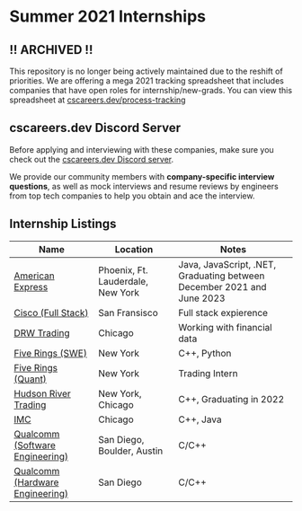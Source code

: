 # Summer 2021 Internships

## !! ARCHIVED !!
This repository is no longer being actively maintained due to the reshift of priorities. We are offering a mega 2021 tracking spreadsheet that includes companies that have open roles for internship/new-grads. You can view this spreadsheet at [cscareers.dev/process-tracking](https://cscareers.dev/process-tracking)

## cscareers.dev Discord Server

Before applying and interviewing with these companies, make sure you check out the [cscareers.dev Discord server](https://cscareers.dev/discord).

We provide our community members with **company-specific interview questions**, as well as mock interviews and resume reviews by engineers from top tech companies to help you obtain and ace the interview.

## Internship Listings

| Name  |  Location |  Notes |
|---|---|---|
|[American Express](https://jobs.americanexpress.com/jobs/20001627)|Phoenix, Ft. Lauderdale, New York|Java, JavaScript, .NET, Graduating between December 2021 and June 2023|
|[Cisco (Full Stack)](https://jobs.cisco.com/jobs/ProjectDetail/Full-Stack-Engineer-Summer-2021-Internship-Meraki/1295858?source=LinkedIn)|San Fransisco|Full stack expierence|
|[DRW Trading](https://boards.greenhouse.io/drweng/jobs/2194392)|Chicago|Working with financial data|
|[Five Rings (SWE)](https://fiverings.com/apply/?p=job%2Fo1OAcfwl)|New York|C++, Python|
|[Five Rings (Quant)](https://fiverings.com/apply/?p=job%2FoeOAcfwy)|New York|Trading Intern|
|[Hudson River Trading](https://www.hudsonrivertrading.com/careers/job/?gh_jid=2160225)|New York, Chicago|C++, Graduating in 2022|
|[IMC](https://careers.imc.com/us/en/job/REQ-00813/Software-Engineer-Intern-Summer-2021)|Chicago|C++, Java|
|[Qualcomm (Software Engineering)](https://jobs.qualcomm.com/public/jobDetails.xhtml?requisitionId=1982304)|San Diego, Boulder, Austin|C/C++|
|[Qualcomm (Hardware Engineering)](https://jobs.qualcomm.com/public/jobDetails.xhtml?requisitionId=1982302)|San Diego|C/C++|

